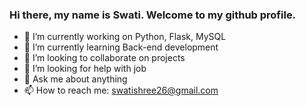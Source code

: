 ### Hi there, my name is Swati. Welcome to my github profile.

- 🔭 I’m currently working on Python, Flask, MySQL
- 🌱 I’m currently learning Back-end development
- 👯 I’m looking to collaborate on projects
- 🤔 I’m looking for help with job
- 💬 Ask me about anything
- 📫 How to reach me: swatishree26@gmail.com
